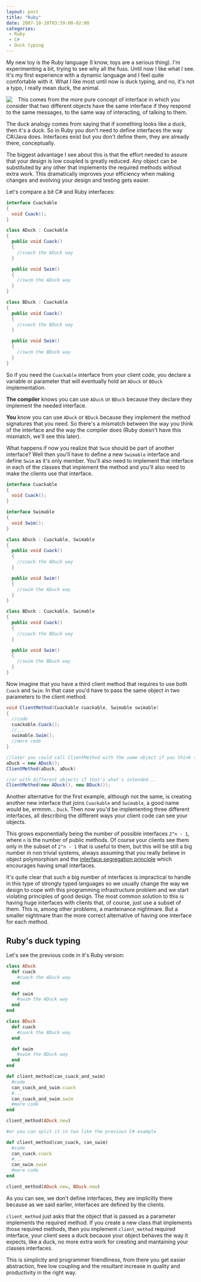 ```yaml
---
layout: post
title: "Ruby"
date: 2007-10-28T03:59:00-02:00
categories:
 - Ruby
 - C#
 - Duck typing
---
```

My new toy is the Ruby language (I know, toys are a serious thing). I'm experimenting a bit, trying to see why all the fuss. Until now I like what I see. It's my first experience with a dynamic language and I feel quite comfortable with it. What I like most until now is duck typing, and no, it's not a typo, I really mean duck, the animal.

<img style="float:left; margin-right: 15px" src="http://2.bp.blogspot.com/_Jy_WaM9LS-I/RyVUf3hHWEI/AAAAAAAAAU8/GMqjCQbJgBs/s200/duck.gif" />

This comes from the more pure concept of interface in which you consider that two different objects have the same interface if they respond to the same messages, to the same way of interacting, of talking to them.

The duck analogy comes from saying that if something looks like a duck, then it's a duck. So in Ruby you don't need to define interfaces the way C#/Java does. Interfaces exist but you don't define them, they are already there, conceptually.

The biggest advantage I see about this is that the effort needed to assure that your design is low coupled is greatly reduced. Any object can be substituted by any other that implements the required methods without extra work. This dramatically improves your efficiency when making changes and evolving your design and testing gets easier.

Let's compare a bit C# and Ruby interfaces:

```c#
interface Cuackable
{
  void Cuack();
}

class ADuck : Cuackable
{
  public void Cuack()
  {
    //cuack the ADuck way
  }

  public void Swim()
  {
    //swim the ADuck way
  }
}

class BDuck : Cuackable
{
  public void Cuack()
  {
    //cuack the BDuck way
  }

  public void Swim()
  {
    //swim the BDuck way
  }
}
```

So if you need the `Cuackable` interface from your client code, you declare a variable or parameter that will eventually hold an `ADuck` or `BDuck` implementation.

**The compiler** knows you can use `ADuck` or `BDuck` because they declare they implement the needed interface.

**You** know you can use `ADuck` or `BDuck` because they implement the method signatures that you need. So there's a mismatch between the way you think of the interface and the way the compiler does (Ruby doesn't have this mismatch, we'll see this later).

What happens if now you realize that `Swim` should be part of another interface? Well then you'll have to define a new `Swimable` interface and define `Swim` as it's only member. You'll also need to implement that interface in each of the classes that implement the method and you'll also need to make the clients use that interface.

```c#
interface Cuackable
{
  void Cuack();
}

interface Swimable
{
  void Swim();
}

class ADuck : Cuackable, Swimable
{
  public void Cuack()
  {
    //cuack the ADuck way
  }

  public void Swim()
  {
    //swim the ADuck way
  }
}

class BDuck : Cuackable, Swimable
{
  public void Cuack()
  {
    //cuack the BDuck way
  }

  public void Swim()
  {
    //swim the BDuck way
  }
}
```
Now imagine that you have a third client method that requires to use both `Cuack` and `Swim`. In that case you'd have to pass the same object in two parameters to the client method:

```c#
void ClientMethod(Cuackable cuackable, Swimable swimable)
{
  //code
  cuackable.Cuack();
  //...
  swimable.Swim();
  //more code
}

//later you could call ClientMethod with the same object if you think that's correct...
aDuck = new ADuck();
ClientMethod(aDuck, aDuck)

//or with different objects if that's what's intended...
ClientMethod(new ADuck(), new BDuck());
```
Another alternative for the first example, although not the same, is creating another new interface that joins `Cuackable` and `Swimable`, a good name would be, ermmm... `Duck`. Then now you'd be implementing three different interfaces, all describing the different ways your client code can see your objects.

This grows exponentially being the number of possible interfaces `2^n - 1`, where `n` is the number of public methods. Of course your clients see them only in the subset of `2^n - 1` that is useful to them, but this will be still a big number in non trivial systems, always assuming that you really believe in object polymorphism and the [interface segregation principle](http://www.objectmentor.com/resources/articles/isp.pdf) which encourages having small interfaces.

It's quite clear that such a big number of interfaces is impractical to handle in this type of strongly typed languages so we usually change the way we design to cope with this programming infrastructure problem and we start violating principles of good design. The most common solution to this is having huge interfaces with clients that, of course, just use a subset of them. This is, among other problems, a manteinance nightmare. But a smaller nightmare than the more correct alternative of having one interface for each method.

Ruby's duck typing
------------------

Let's see the previous code in it's Ruby version:

```ruby
class ADuck
  def cuack
    #cuack the ADuck way
  end

  def swim
    #swim the ADuck way
  end
end

class BDuck
  def cuack
    #cuack the BDuck way
  end

  def swim
    #swim the BDuck way
  end
end

def client_method(can_cuack_and_swim)
  #code
  can_cuack_and_swim.cuack
  #...
  can_cuack_and_swim.swim
  #more code
end

client_method(ADuck.new)

#or you can split it in two like the previous C# example

def client_method(can_cuack, can_swim)
  #code
  can_cuack.cuack
  #...
  can_swim.swim
  #more code
end

client_method(ADuck.new, BDuck.new)
```
As you can see, we don't define interfaces, they are implicitly there because as we said earlier, interfaces are defined by the clients. 

`client_method` just asks that the object that is passed as a parameter implements the required method. If you create a new class that implements those required methods, then you implement `client_method` required interface, your client sees a duck because your object behaves the way it expects, like a duck, no more extra work for creating and mantaining your classes interfaces. 

This is simplicity and programmer friendliness, from there you get easier abstraction, free low coupling and the resultant increase in quality and productivity in the right way.
